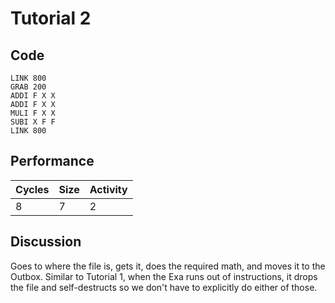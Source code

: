 # Tutorial 2
## Code
```
LINK 800
GRAB 200
ADDI F X X
ADDI F X X
MULI F X X
SUBI X F F
LINK 800
```

## Performance
| Cycles | Size | Activity |
|--------|------|----------|
|   8    |   7  |     2    |

## Discussion
Goes to where the file is, gets it, does the required math, and moves it to the Outbox.
Similar to Tutorial 1, when the Exa runs out of instructions, it drops the file and self-destructs so we don't have to explicitly do either of those.
